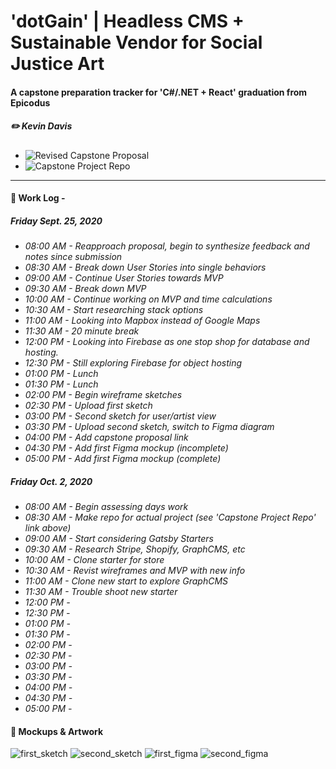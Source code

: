 # 'dotGain' | Headless CMS + Sustainable Vendor for Social Justice Art
#### A capstone preparation tracker for 'C#/.NET + React' graduation from Epicodus
##### ✏️ Kevin Davis

* ![Revised Capstone Proposal](https://docs.google.com/document/d/e/2PACX-1vTb3MhRA7JrtOa12h0UJEWo3fxbL_m_mRUNcDtQTV40313wNDkZ_yljUM9k5iUJS4BTQpmVdK3kLs4s/pub)
* ![Capstone Project Repo](https://github.com/thekidnamedkd/Capstone_KD)
<hr />

#### 📓 Work Log - 

##### Friday Sept. 25, 2020 

* _08:00 AM - Reapproach proposal, begin to synthesize feedback and notes since submission_
* _08:30 AM - Break down User Stories into single behaviors_
* _09:00 AM - Continue User Stories towards MVP_
* _09:30 AM - Break down MVP_
* _10:00 AM - Continue working on MVP and time calculations_
* _10:30 AM - Start researching stack options_
* _11:00 AM - Looking into Mapbox instead of Google Maps_
* _11:30 AM - 20 minute break_
* _12:00 PM - Looking into Firebase as one stop shop for database and hosting._
* _12:30 PM - Still exploring Firebase for object hosting_
* _01:00 PM - Lunch_
* _01:30 PM - Lunch_
* _02:00 PM - Begin wireframe sketches_
* _02:30 PM - Upload first sketch_
* _03:00 PM - Second sketch for user/artist view_
* _03:30 PM - Upload second sketch, switch to Figma diagram_
* _04:00 PM - Add capstone proposal link_
* _04:30 PM - Add first Figma mockup (incomplete)_
* _05:00 PM - Add first Figma mockup (complete)_

##### Friday Oct. 2, 2020 


* _08:00 AM - Begin assessing days work_
* _08:30 AM - Make repo for actual project (see 'Capstone Project Repo' link above)_ 
* _09:00 AM - Start considering Gatsby Starters_
* _09:30 AM - Research Stripe, Shopify, GraphCMS, etc_
* _10:00 AM - Clone starter for store_
* _10:30 AM - Revist wireframes and MVP with new info_
* _11:00 AM - Clone new start to explore GraphCMS_
* _11:30 AM - Trouble shoot new starter_
* _12:00 PM -_
* _12:30 PM -_ 
* _01:00 PM -_
* _01:30 PM -_ 
* _02:00 PM -_ 
* _02:30 PM -_
* _03:00 PM -_
* _03:30 PM -_
* _04:00 PM -_
* _04:30 PM -_
* _05:00 PM -_


#### 🎨 Mockups & Artwork

![first_sketch](https://i.ibb.co/k6gpPwh/Doc-Sep-25-2020-14-37-1.jpg)
![second_sketch](https://i.ibb.co/D4RvH74/Doc-Sep-25-2020-15-45-1.jpg)
![first_figma](https://i.ibb.co/vcC27Cx/dot-Gain-diagram.png)
![second_figma](https://i.ibb.co/ZNBtj2y/dot-Gain-diagram-1-5.png)
